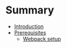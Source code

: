 # Summary

* [Introduction](README.md)
* [Prerequisites](prerequisites.md)
  * [Webpack setup](chapter1.md)



